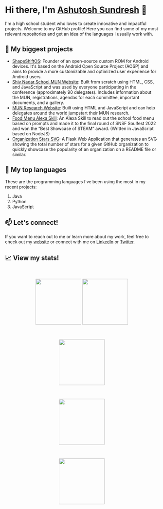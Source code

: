 # Hi there, I'm [Ashutosh Sundresh](https://ashutoshsundresh.github.io/) 👋

I'm a high school student who loves to create innovative and impactful projects. Welcome to my GitHub profile! Here you can find some of my most relevant repositories and get an idea of the languages I usually work with.

## 🔭 My biggest projects

- [ShapeShiftOS](https://github.com/ShapeShiftOS): Founder of an open-source custom ROM for Android devices. It's based on the Android Open Source Project (AOSP) and aims to provide a more customizable and optimized user experience for Android users.
- [Shiv Nadar School MUN Website](https://github.com/snsfmun/snsfmun.github.io): Built from scratch using HTML, CSS, and JavaScript and was used by everyone participating in the conference (approximately 90 delegates). Includes information about the MUN, registrations, agendas for each committee, important documents, and a gallery.
- [MUN Research Website](https://github.com/munresearch/munresearch.github.io): Built using HTML and JavaScript and can help delegates around the world jumpstart their MUN research.
- [Food Menu Alexa Skill](https://github.com/AshutoshSundresh/SoulfairProject): An Alexa Skill to read out the school food menu based on prompts and made it to the final round of SNSF Soulfest 2022 and won the “Best Showcase of STEAM” award. (Written in JavaScript based on NodeJS)
- [Organization Stars  SVG](https://github.com/AshutoshSundresh/organization-starS): A Flask Web Application that generates an SVG showing the total number of stars for a given GitHub organization to quickly showcase the popularity of an organization on a README file or similar.

## 🌱 My top languages

These are the programming languages I've been using the most in my recent projects:

1. Java
2. Python
3. JavaScript

## 📫 Let's connect!

If you want to reach out to me or learn more about my work, feel free to check out my [website](https://ashutoshsundrsh.github.io/) or connect with me on [LinkedIn](https://www.linkedin.com/in/ashutosh-sundresh-763021221/) or [Twitter](https://twitter.com/ASundresh/).

## 📈 View my stats!

  <br>
  <p align="center">
    <img height="150em" src="https://github-readme-stats.vercel.app/api?username=AshutosHSundresh&show_icons=true&hide_border=true&include_all_commits=true&count_private=true&hide-border=true&theme=dracula" />
    <img height="150em" src="http://github-readme-streak-stats.herokuapp.com?user=AshutoshSundresh&hide_border=true&date_format=M%20j%5B%2C%20Y%5D&theme=dracula" />
  </p>
  <br>
  <p align="center">
    <img height="150em" src="https://github-profile-summary-cards.vercel.app/api/cards/most-commit-language?username=AshutoshSundresh&hide_border=true&theme=dracula" />
  </p>
  <br>
  <p align="center">
    <img height="150em" src="https://github-profile-trophy.vercel.app/?username=AshutoshSundresh&row=1&margin-w=15&margin-h=15&hide_border=true&theme=dracula" />
  </p>
  <br>
  <p align="center">
    <img height="150em" src="https://github-profile-summary-cards.vercel.app/api/cards/profile-details?username=AshutoshSundresh&hide_border=true&theme=dracula" />
  </p>

